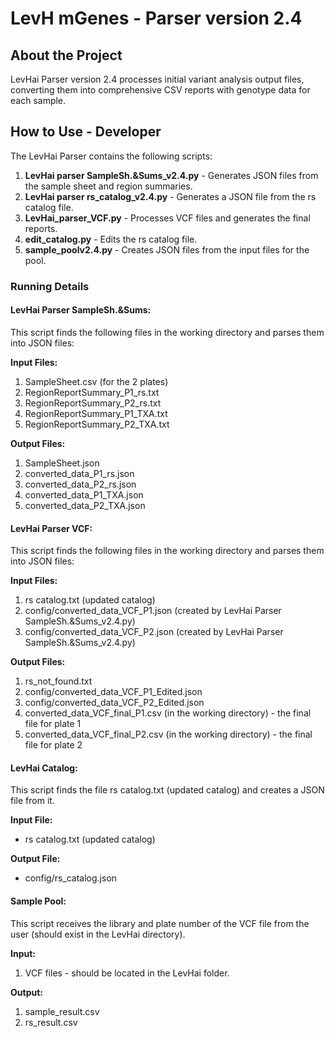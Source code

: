 # LevH mGenes - Parser version 2.4

## About the Project

LevHai Parser version 2.4 processes initial variant analysis output files, converting them into comprehensive CSV reports with genotype data for each sample.

## How to Use - Developer

The LevHai Parser contains the following scripts:

1. **LevHai parser SampleSh.&Sums_v2.4.py** - Generates JSON files from the sample sheet and region summaries.
2. **LevHai parser rs_catalog_v2.4.py** - Generates a JSON file from the rs catalog file.
3. **LevHai_parser_VCF.py** - Processes VCF files and generates the final reports.
4. **edit_catalog.py** - Edits the rs catalog file.
5. **sample_poolv2.4.py** - Creates JSON files from the input files for the pool.

### Running Details

#### LevHai Parser SampleSh.&Sums:

This script finds the following files in the working directory and parses them into JSON files:

**Input Files:**
1. SampleSheet.csv (for the 2 plates)
2. RegionReportSummary_P1_rs.txt
3. RegionReportSummary_P2_rs.txt
4. RegionReportSummary_P1_TXA.txt
5. RegionReportSummary_P2_TXA.txt

**Output Files:**
1. SampleSheet.json
2. converted_data_P1_rs.json
3. converted_data_P2_rs.json
4. converted_data_P1_TXA.json
5. converted_data_P2_TXA.json

#### LevHai Parser VCF:

This script finds the following files in the working directory and parses them into JSON files:

**Input Files:**
1. rs catalog.txt (updated catalog)
2. config/converted_data_VCF_P1.json (created by LevHai Parser SampleSh.&Sums_v2.4.py)
3. config/converted_data_VCF_P2.json (created by LevHai Parser SampleSh.&Sums_v2.4.py)

**Output Files:**
1. rs_not_found.txt
2. config/converted_data_VCF_P1_Edited.json
3. config/converted_data_VCF_P2_Edited.json
4. converted_data_VCF_final_P1.csv (in the working directory) - the final file for plate 1
5. converted_data_VCF_final_P2.csv (in the working directory) - the final file for plate 2

#### LevHai Catalog:

This script finds the file rs catalog.txt (updated catalog) and creates a JSON file from it.

**Input File:**
- rs catalog.txt (updated catalog)

**Output File:**
- config/rs_catalog.json

#### Sample Pool:

This script receives the library and plate number of the VCF file from the user (should exist in the LevHai directory).

**Input:**
1. VCF files - should be located in the LevHai folder.

**Output:**
1. sample_result.csv
2. rs_result.csv
